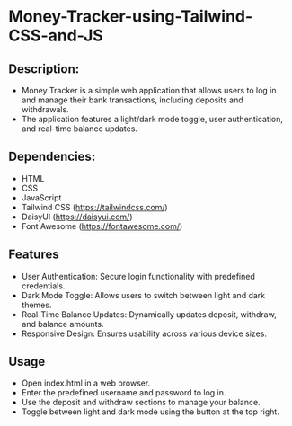 ﻿# Money-Tracker-using-Tailwind-CSS-and-JS
## Description:
* Money Tracker is a simple web application that allows users to log in and manage their bank transactions, including deposits and withdrawals.
* The application features a light/dark mode toggle, user authentication, and real-time balance updates.

## Dependencies:
* HTML
* CSS
* JavaScript
* Tailwind CSS (https://tailwindcss.com/)
* DaisyUI (https://daisyui.com/)
* Font Awesome (https://fontawesome.com/)

## Features
* User Authentication: Secure login functionality with predefined credentials.
* Dark Mode Toggle: Allows users to switch between light and dark themes.
* Real-Time Balance Updates: Dynamically updates deposit, withdraw, and balance amounts.
* Responsive Design: Ensures usability across various device sizes.

## Usage
* Open index.html in a web browser.
* Enter the predefined username and password to log in.
* Use the deposit and withdraw sections to manage your balance.
* Toggle between light and dark mode using the button at the top right.
